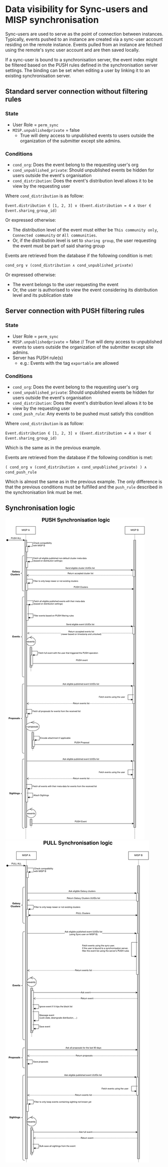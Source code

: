 # Data visibility for Sync-users and MISP synchronisation

Sync-users are used to serve as the point of connection between instances.
Typically, events pushed to an instance are created via a sync-user account residing on the remote instance.
Events pulled from an instance are fetched using the remote's sync user account and are then saved locally.

If a sync-user is bound to a synchronisation server, the event index might be filtered based on the PUSH rules defined in the synchronisation server settings.
The binding can be set when editing a user by linking it to an existing synchronisation server.

## Standard server connection without filtering rules

### State
- User Role = `perm_sync`
- `MISP.unpublishedprivate` = false
    - True will deny access to unpublished events to users outside the organization of the submitter except site admins.


### Conditions
- `cond_org`: Does the event belong to the requesting user's org
- `cond_unpublished_private`: Should unpublished events be hidden for users outside the event's organisation
- `cond_distribution`: Does the event's distribution level allows it to be view by the requesting user

Where `cond_distribution` is as follow:
```
Event.distribution ∈ [1, 2, 3] ∨ (Event.distribution = 4 ∧ User ∈ Event.sharing_group_id)
```
Or expressed otherwise:
- The distribution level of the event must either be `This community only`, `Connected community` or `All communities`.
- Or, if the distribution level is set to `sharing group`, the user requesting the event must be part of said sharing group

Events are retrieved from the database if the following condition is met:
```
cond_org ∨ (cond_distribution ∧ cond_unpublished_private)
```
Or expressed otherwise:
- The event belongs to the user requesting the event
- Or, the user is authorised to view the event considering its distribution level and its publication state



## Server connection with PUSH filtering rules

### State
- User Role = `perm_sync`
- `MISP.unpublishedprivate` = false // True will deny access to unpublished events to users outside the organization of the submitter except site admins.
- Server has PUSH rule(s)
    - e.g.: Events with the tag `exportable` are allowed


### Conditions
- `cond_org`: Does the event belong to the requesting user's org
- `cond_unpublished_private`: Should unpublished events be hidden for users outside the event's organisation
- `cond_distribution`: Does the event's distribution level allows it to be view by the requesting user
- `cond_push_rule`: Any events to be pushed must satisfy this condition

Where `cond_distribution` is as follow:
```
Event.distribution ∈ [1, 2, 3] ∨ (Event.distribution = 4 ∧ User ∈ Event.sharing_group_id)
```
Which is the same as in the previous example.

Events are retrieved from the database if the following condition is met:
```
( cond_org ∨ (cond_distribution ∧ cond_unpublished_private) ) ∧ cond_push_rule
```
Which is almost the same as in the previous example.
The only difference is that the previous conditions must be fulfilled and the `push_rule` described in the synchronisation link must be met.

## Synchronisation logic

![MISP Sync diagrams: PUSH](sync-diagram-push-full.png)
![MISP Sync diagrams: PULL](sync-diagram-pull-full.png)
